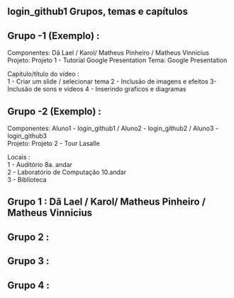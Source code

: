 login_github1 Grupos, temas e capítulos
--------------------------

Grupo -1 (Exemplo) :   
---------
Componentes: Dã Lael / Karol/ Matheus Pinheiro / Matheus Vinnicius 
Projeto: Projeto 1 - Tutorial Google Presentation
Tema: Google Presentation

Capítulo/título do vídeo :  
1 - Criar um slide / selecionar tema
2 - Inclusão de imagens e efeitos
3- Inclusão de sons e videos
4 - Inserindo graficos e diagramas


Grupo -2 (Exemplo) :   
---------  
Componentes: Aluno1 - login_github1 / Aluno2 - login_github2 / Aluno3 - login_github3  
Projeto: Projeto 2 - Tour Lasalle

Locais :  
1 - Auditório 8a. andar  
2 - Laboratório de Computação 10.andar  
3 - Biblioteca  


Grupo 1 :   Dã Lael / Karol/ Matheus Pinheiro / Matheus Vinnicius
---------  
Grupo 2 :   
---------  
Grupo 3 :   
---------  
Grupo 4 :   
---------  
